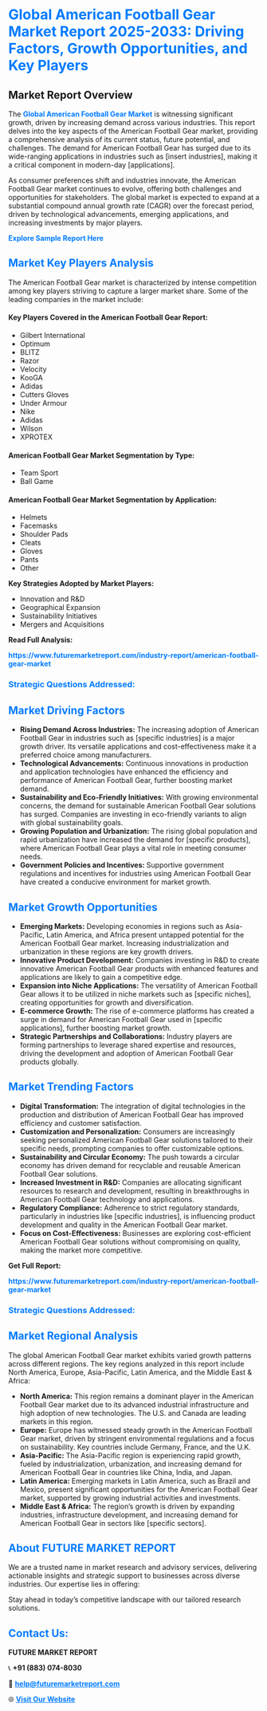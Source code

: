 <h1 style="color: #007BFF;">Global American Football Gear Market Report 2025-2033: Driving Factors, Growth Opportunities, and Key Players</h1>

<section id="overview">
<h2>Market Report Overview</h2>
<p>The <a href="https://www.futuremarketreport.com/industry-report/american-football-gear-market" style="color: #007BFF; text-decoration: none;"><strong>Global American Football Gear Market</strong></a> is witnessing significant growth, driven by increasing demand across various industries. This report delves into the key aspects of the American Football Gear market, providing a comprehensive analysis of its current status, future potential, and challenges. The demand for American Football Gear has surged due to its wide-ranging applications in industries such as [insert industries], making it a critical component in modern-day [applications].</p>
<p>As consumer preferences shift and industries innovate, the American Football Gear market continues to evolve, offering both challenges and opportunities for stakeholders. The global market is expected to expand at a substantial compound annual growth rate (CAGR) over the forecast period, driven by technological advancements, emerging applications, and increasing investments by major players.</p>
</section>

<section id="overview">
<p><a href="https://www.futuremarketreport.com/request-sample/reportId=44116" style="color: #007BFF; text-decoration: none;"><strong>Explore Sample Report Here</strong></a></p>
</section>

<section id="key-players">
<h2 style="color: #007BFF;">Market Key Players Analysis</h2>
<p>The American Football Gear market is characterized by intense competition among key players striving to capture a larger market share. Some of the leading companies in the market include:</p>
<h4>Key Players Covered in the American Football Gear Report:</h4>
<ul><li>Gilbert International</li><li>Optimum</li><li>BLITZ</li><li>Razor</li><li>Velocity</li><li>KooGA</li><li>Adidas</li><li>Cutters Gloves</li><li>Under Armour</li><li>Nike</li><li>Adidas</li><li>Wilson</li><li>XPROTEX</li></ul>
<h4>American Football Gear Market Segmentation by Type:</h4>
<ul><li>Team Sport</li><li>Ball Game</li></ul>

<h4>American Football Gear Market Segmentation by Application:</h4>
<ul><li>Helmets</li><li>Facemasks</li><li>Shoulder Pads</li><li>Cleats</li><li>Gloves</li><li>Pants</li><li>Other</li></ul>
<p><strong>Key Strategies Adopted by Market Players:</strong></p>
<ul>
<li>Innovation and R&D</li>
<li>Geographical Expansion</li>
<li>Sustainability Initiatives</li>
<li>Mergers and Acquisitions</li>
</ul>
</section>

<section>
<p><strong>Read Full Analysis: </strong></p><a href="https://www.futuremarketreport.com/industry-report/american-football-gear-market" style="color: #007BFF; text-decoration: none;"><strong>https://www.futuremarketreport.com/industry-report/american-football-gear-market</strong></a>
<h3 style="color: #007BFF;">Strategic Questions Addressed:</h3>
</section>

<section id="driving-factors">
<h2 style="color: #007BFF;">Market Driving Factors</h2>
<ul>
<li><strong>Rising Demand Across Industries:</strong> The increasing adoption of American Football Gear in industries such as [specific industries] is a major growth driver. Its versatile applications and cost-effectiveness make it a preferred choice among manufacturers.</li>
<li><strong>Technological Advancements:</strong> Continuous innovations in production and application technologies have enhanced the efficiency and performance of American Football Gear, further boosting market demand.</li>
<li><strong>Sustainability and Eco-Friendly Initiatives:</strong> With growing environmental concerns, the demand for sustainable American Football Gear solutions has surged. Companies are investing in eco-friendly variants to align with global sustainability goals.</li>
<li><strong>Growing Population and Urbanization:</strong> The rising global population and rapid urbanization have increased the demand for [specific products], where American Football Gear plays a vital role in meeting consumer needs.</li>
<li><strong>Government Policies and Incentives:</strong> Supportive government regulations and incentives for industries using American Football Gear have created a conducive environment for market growth.</li>
</ul>
</section>

<section id="growth-opportunities">
<h2 style="color: #007BFF;">Market Growth Opportunities</h2>
<ul>
<li><strong>Emerging Markets:</strong> Developing economies in regions such as Asia-Pacific, Latin America, and Africa present untapped potential for the American Football Gear market. Increasing industrialization and urbanization in these regions are key growth drivers.</li>
<li><strong>Innovative Product Development:</strong> Companies investing in R&D to create innovative American Football Gear products with enhanced features and applications are likely to gain a competitive edge.</li>
<li><strong>Expansion into Niche Applications:</strong> The versatility of American Football Gear allows it to be utilized in niche markets such as [specific niches], creating opportunities for growth and diversification.</li>
<li><strong>E-commerce Growth:</strong> The rise of e-commerce platforms has created a surge in demand for American Football Gear used in [specific applications], further boosting market growth.</li>
<li><strong>Strategic Partnerships and Collaborations:</strong> Industry players are forming partnerships to leverage shared expertise and resources, driving the development and adoption of American Football Gear products globally.</li>
</ul>
</section>

<section id="trending-factors">
<h2 style="color: #007BFF;">Market Trending Factors</h2>
<ul>
<li><strong>Digital Transformation:</strong> The integration of digital technologies in the production and distribution of American Football Gear has improved efficiency and customer satisfaction.</li>
<li><strong>Customization and Personalization:</strong> Consumers are increasingly seeking personalized American Football Gear solutions tailored to their specific needs, prompting companies to offer customizable options.</li>
<li><strong>Sustainability and Circular Economy:</strong> The push towards a circular economy has driven demand for recyclable and reusable American Football Gear solutions.</li>
<li><strong>Increased Investment in R&D:</strong> Companies are allocating significant resources to research and development, resulting in breakthroughs in American Football Gear technology and applications.</li>
<li><strong>Regulatory Compliance:</strong> Adherence to strict regulatory standards, particularly in industries like [specific industries], is influencing product development and quality in the American Football Gear market.</li>
<li><strong>Focus on Cost-Effectiveness:</strong> Businesses are exploring cost-efficient American Football Gear solutions without compromising on quality, making the market more competitive.</li>
</ul>
</section>

<section>
<p><strong>Get Full Report: </strong></p><a href="https://www.futuremarketreport.com/industry-report/american-football-gear-market" style="color: #007BFF; text-decoration: none;"><strong>https://www.futuremarketreport.com/industry-report/american-football-gear-market</strong></a>
<h3 style="color: #007BFF;">Strategic Questions Addressed:</h3>
</section>


<section id="regional-analysis">
<h2 style="color: #007BFF;">Market Regional Analysis</h2>
<p>The global American Football Gear market exhibits varied growth patterns across different regions. The key regions analyzed in this report include North America, Europe, Asia-Pacific, Latin America, and the Middle East & Africa:</p>
<ul>
<li><strong>North America:</strong> This region remains a dominant player in the American Football Gear market due to its advanced industrial infrastructure and high adoption of new technologies. The U.S. and Canada are leading markets in this region.</li>
<li><strong>Europe:</strong> Europe has witnessed steady growth in the American Football Gear market, driven by stringent environmental regulations and a focus on sustainability. Key countries include Germany, France, and the U.K.</li>
<li><strong>Asia-Pacific:</strong> The Asia-Pacific region is experiencing rapid growth, fueled by industrialization, urbanization, and increasing demand for American Football Gear in countries like China, India, and Japan.</li>
<li><strong>Latin America:</strong> Emerging markets in Latin America, such as Brazil and Mexico, present significant opportunities for the American Football Gear market, supported by growing industrial activities and investments.</li>
<li><strong>Middle East & Africa:</strong> The region’s growth is driven by expanding industries, infrastructure development, and increasing demand for American Football Gear in sectors like [specific sectors].</li>
</ul>
</section>

<footer>
<h2 style="color: #007BFF;">About FUTURE MARKET REPORT</h2>
<p>We are a trusted name in market research and advisory services, delivering actionable insights and strategic support to businesses across diverse industries. Our expertise lies in offering:</p>

<p>Stay ahead in today’s competitive landscape with our tailored research solutions.</p>

<h2 style="color: #007BFF;">Contact Us:</h2>
<p><strong>FUTURE MARKET REPORT</strong></p>
<p>📞 <strong>+91 (883) 074-8030</strong></p>
<p>📧 <strong><a href="mailto:help@futuremarketreport.com" style="color: #007BFF;">help@futuremarketreport.com</a></strong></p>
<p>🌐 <strong><a href="https://www.futuremarketreport.com/" style="color: #007BFF;">Visit Our Website</a></strong></p>
</footer>